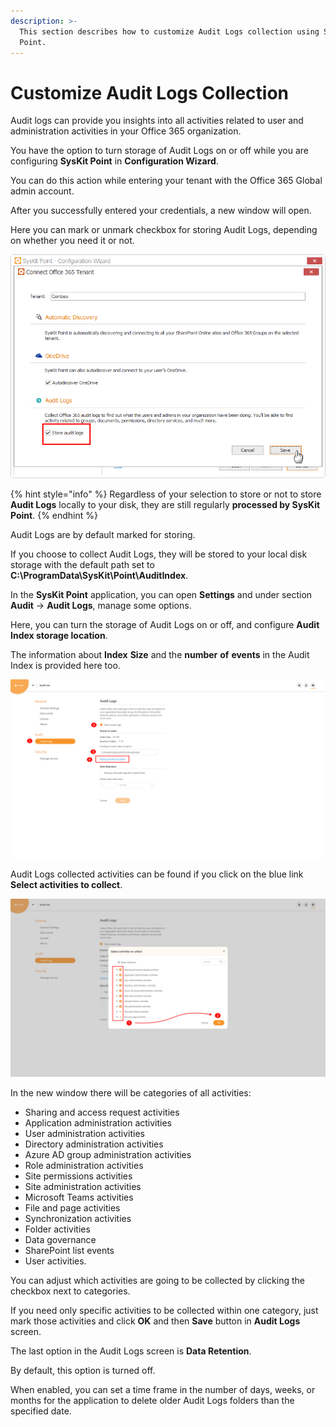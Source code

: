 ```yaml
---
description: >-
  This section describes how to customize Audit Logs collection using SysKit
  Point.
---
```


# Customize Audit Logs Collection

Audit logs can provide you insights into all activities related to user and administration activities in your Office 365 organization.

You have the option to turn storage of Audit Logs on or off while you are configuring **SysKit Point** in **Configuration Wizard**.

You can do this action while entering your tenant with the Office 365 Global admin account.

After you successfully entered your credentials, a new window will open.

Here you can mark or unmark checkbox for storing Audit Logs, depending on whether you need it or not.

![Configuration wizard - Audit Logs settings](../.gitbook/assets/customize-audit-logs-collection_store-audit-logs-settings.png)

{% hint style="info" %}
Regardless of your selection to store or not to store **Audit Logs** locally to your disk, they are still regularly **processed by SysKit Point**.
{% endhint %}

Audit Logs are by default marked for storing.

If you choose to collect Audit Logs, they will be stored to your local disk storage with the default path set to **C:\ProgramData\SysKit\Point\AuditIndex**.

In the **SysKit Point** application, you can open **Settings** and under section **Audit** -&gt; **Audit Logs**, manage some options.

Here, you can turn the storage of Audit Logs on or off, and configure **Audit Index storage location**.

The information about **Index** **Size** and the **number** **of** **events** in the Audit Index is provided here too.

![Audit Logs tab \(1\) in Settings - Store Audit Logs option \(2\), Audit Index storage location \(3\) and link to manage Audit activities that are collected \(4\)  ](../.gitbook/assets/customize_audit_logs_collection_settings_audit_logs_options.png)

Audit Logs collected activities can be found if you click on the blue link **Select activities to collect**.

![](../.gitbook/assets/customize_audit_logs_collection_select_activities_to_collect.png)

In the new window there will be categories of all activities:

* Sharing and access request activities
* Application administration activities
* User administration activities
* Directory administration activities
* Azure AD group administration activities
* Role administration activities
* Site permissions activities
* Site administration activities
* Microsoft Teams activities
* File and page activities
* Synchronization activities
* Folder activities
* Data governance
* SharePoint list events
* User activities.

You can adjust which activities are going to be collected by clicking the checkbox next to categories.

If you need only specific activities to be collected within one category, just mark those activities and click **OK** and then **Save** button in **Audit Logs** screen.

The last option in the Audit Logs screen is **Data Retention**.

By default, this option is turned off.

When enabled, you can set a time frame in the number of days, weeks, or months for the application to delete older Audit Logs folders than the specified date.

